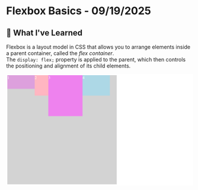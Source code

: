 # Flexbox Basics - 09/19/2025

## 📖 What I've Learned
Flexbox is a layout model in CSS that allows you to arrange elements inside a parent container, called the *flex container*.  
The `display: flex;` property is applied to the parent, which then controls the positioning and alignment of its child elements.

![Output](output.png)

